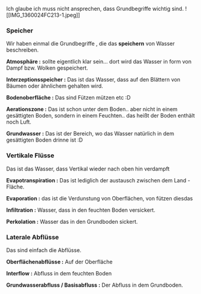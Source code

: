 Ich glaube ich muss nicht ansprechen, dass Grundbegriffe wichtig sind.
![[IMG_1360024FC213-1.jpeg]]

### Speicher
Wir haben einmal die Grundbegriffe , die das **speichern** von Wasser beschreiben.


**Atmosphäre :** sollte eigentlich klar sein... dort wird das Wasser in form von Dampf bzw. Wolken gespeichert.

**Interzeptionsspeicher :** Das ist das Wasser, dass auf den Blättern von Bäumen oder ähnlichem gehalten wird.

**Bodenoberfläche :** Das sind Fützen mützen etc :D

**Aerationszone :** Das ist schon unter dem Boden.. aber nicht in einem gesättigten Boden, sondern in einem Feuchten.. das heißt der Boden enthält noch Luft.

**Grundwasser :** Das ist der Bereich, wo das Wasser natürlich in dem gesättigten Boden drinne ist :D

### Vertikale Flüsse
Das ist das Wasser, dass Vertikal wieder nach oben hin verdampft

**Evapotranspiration :** Das ist lediglich der austausch zwischen dem Land - Fläche.

**Evaporation :** das ist die Verdunstung von Oberflächen, von fützen diesdas

**Infiltration :** Wasser, dass in den feuchten Boden versickert.

**Perkolation :** Wasser das in den Grundboden sickert.

### Laterale Abflüsse
Das sind einfach die Abflüsse.

**Oberflächenabflüsse :** Auf der Oberfläche

**Interflow :** Abfluss in dem feuchten Boden

**Grundwasserabfluss / Basisabfluss :** Der Abfluss in dem Grundboden.

